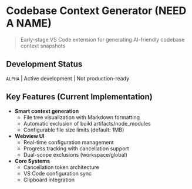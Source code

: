  # Codebase Context Generator (NEED A NAME)

> Early-stage VS Code extension for generating AI-friendly codebase context snapshots

## Development Status

`ALPHA` | Active development | Not production-ready

## Key Features (Current Implementation)

- **Smart context generation**
  - File tree visualization with Markdown formatting
  - Automatic exclusion of build artifacts/node_modules
  - Configurable file size limits (default: 1MB)
- **Webview UI**
  - Real-time configuration management
  - Progress tracking with cancellation support
  - Dual-scope exclusions (workspace/global)
- **Core Systems**
  - Cancellation token architecture
  - VS Code configuration sync
  - Clipboard integration
